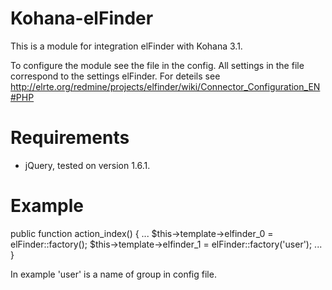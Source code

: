 # Kohana-elFinder

This is a module for integration elFinder with Kohana 3.1.

To configure the module see the file in the config. All settings in the file correspond to the settings elFinder.
For deteils see http://elrte.org/redmine/projects/elfinder/wiki/Connector_Configuration_EN#PHP

# Requirements
* jQuery, tested on version 1.6.1.

# Example
public function action_index()
{
	...
	$this->template->elfinder_0 = elFinder::factory();
	$this->template->elfinder_1 = elFinder::factory('user');
	...
}

In example 'user' is a name of group in config file.
